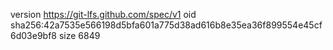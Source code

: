 version https://git-lfs.github.com/spec/v1
oid sha256:42a7535e566198d5bfa601a775d38ad616b8e35ea36f899554e45cf6d03e9bf8
size 6849
